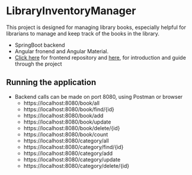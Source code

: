 # LibraryInventoryManager

This project is designed for managing library books, especially helpful for librarians to manage and keep track of the books in the library. 
- SpringBoot backend
- Angular fronend and Angular Material.
- [Click here](https://github.com/katjaprodanova/library-inventory-manager-frontend) for frontend repository and [here](https://github.com/katjaprodanova/library-inventory-manager-frontend/blob/main/README.md), for introduction and guide through the project

## Running the application
- Backend calls can be made on port 8080, using Postman or browser
  - https://localhost:8080/book/all
  - https://localhost:8080/book/find/{id}
  - https://localhost:8080/book/add
  - https://localhost:8080/book/update
  - https://localhost:8080/book/delete/{id}
  - https://localhost:8080/book/count
  - https://localhost:8080/category/all
  - https://localhost:8080/category/find/{id}
  - https://localhost:8080/category/add
  - https://localhost:8080/category/update
  - https://localhost:8080/category/delete/{id}
